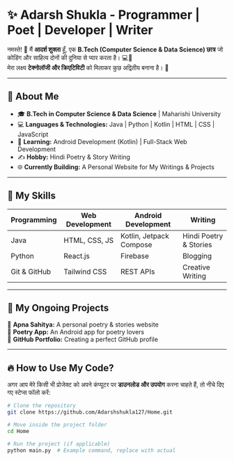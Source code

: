 # ✨ Adarsh Shukla - Programmer | Poet | Developer | Writer  

नमस्ते! 🙏 मैं **आदर्श शुक्ला** हूँ, एक **B.Tech (Computer Science & Data Science) छात्र** जो कोडिंग और साहित्य दोनों की दुनिया से प्यार करता है। 💻📖  
मेरा लक्ष्य **टेक्नोलॉजी और क्रिएटिविटी** को मिलाकर कुछ अद्वितीय बनाना है। 🚀  

---  

## 🚀 About Me  
- 🎓 **B.Tech in Computer Science & Data Science** | Maharishi University  
- 💻 **Languages & Technologies:** Java | Python | Kotlin | HTML | CSS | JavaScript  
- 📱 **Learning:** Android Development (Kotlin) | Full-Stack Web Development  
- ✍️ **Hobby:** Hindi Poetry & Story Writing  
- 🌐 **Currently Building:** A Personal Website for My Writings & Projects  

---  

## 🌟 My Skills  
| Programming | Web Development | Android Development | Writing |  
|------------|----------------|---------------------|---------|  
| Java | HTML, CSS, JS | Kotlin, Jetpack Compose | Hindi Poetry & Stories |  
| Python | React.js | Firebase | Blogging |  
| Git & GitHub | Tailwind CSS | REST APIs | Creative Writing |  

---  

## 📌 My Ongoing Projects  
🔹 **Apna Sahitya:** A personal poetry & stories website  
🔹 **Poetry App:** An Android app for poetry lovers  
🔹 **GitHub Portfolio:** Creating a perfect GitHub profile  

---  

## 🔥 How to Use My Code?  
अगर आप मेरे किसी भी प्रोजेक्ट को अपने कंप्यूटर पर **डाउनलोड और उपयोग** करना चाहते हैं, तो नीचे दिए गए स्टेप्स फॉलो करें:  

```sh
# Clone the repository
git clone https://github.com/Adarshshukla127/Home.git

# Move inside the project folder
cd Home

# Run the project (if applicable)
python main.py  # Example command, replace with actual
